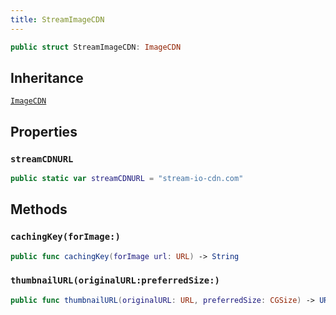 ```yaml
---
title: StreamImageCDN
---
```


``` swift
public struct StreamImageCDN: ImageCDN 
```

## Inheritance

[`ImageCDN`](image-cdn.md)

## Properties

### `streamCDNURL`

``` swift
public static var streamCDNURL = "stream-io-cdn.com"
```

## Methods

### `cachingKey(forImage:)`

``` swift
public func cachingKey(forImage url: URL) -> String 
```

### `thumbnailURL(originalURL:preferredSize:)`

``` swift
public func thumbnailURL(originalURL: URL, preferredSize: CGSize) -> URL 
```
